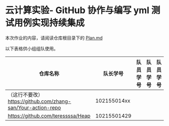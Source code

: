# 云计算实验- GitHub 协作与编写 yml 测试用例实现持续集成

本次作业的内容，请阅读仓库根目录下的 [Plan.md](Plan.md)

以下表格供小组组队使用。

| 仓库名称                                                    | 队长学号    | 队员学号 | 队员学号 | 队员学号 |
| ----------------------------------------------------------- | ----------- | -------- | -------- | -------- |
| （这行不要改）https://github.com/zhang-san/Your-action-repo | 102155014xx |          |          |          |
| https://github.com/teressssa/Heap                           | 10215501429 |          |          |          |

